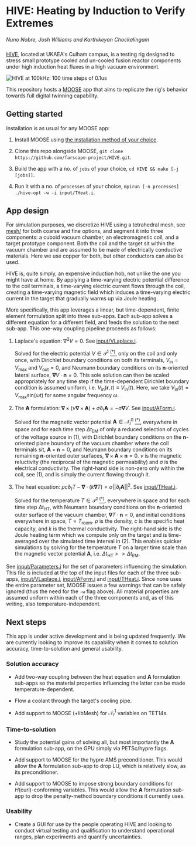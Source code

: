 # HIVE: Heating by Induction to Verify Extremes

_Nuno Nobre, Josh Williams and Karthikeyan Chockalingam_

###

[HIVE](https://ccfe.ukaea.uk/divisions/fusion-technology/hive/), located at
UKAEA's Culham campus, is a testing rig designed to stress small prototype
cooled and un-cooled fusion reactor components under high induction heat fluxes
in a high vacuum environment.

![HIVE at 100kHz: 100 time steps of 0.1us](img/demo.gif)

This repository hosts a [MOOSE](https://mooseframework.org) app that
aims to replicate the rig's behavior towards full digital twinning capability.

## Getting started

Installation is as usual for any MOOSE app:

1) Install MOOSE using
   [the installation method of your choice](https://mooseframework.org/getting_started/installation).

2) Clone this repo alongside MOOSE, 
   `git clone https://github.com/farscape-project/HIVE.git`.

3) Build the app with a no. of `jobs` of your choice,
   `cd HIVE && make [-j [jobs]]`.

4) Run it with a no. of `processes` of your choice,
   `mpirun [-n processes] ./hive-opt -w -i input/THeat.i`.

## App design

For simulation purposes, we discretize HIVE using a tetrahedral mesh, see
[mesh/](mesh/) for both coarse and fine options, and segment it into three
components: a cuboid vacuum chamber, an electromagnetic coil, and a target
prototype component.
Both the coil and the target sit within the vacuum chamber and are assumed to
be made of electrically conductive materials.
Here we use copper for both, but other conductors can also be used.

HIVE is, quite simply, an expensive induction hob, not unlike the one you might
have at home.
By applying a time-varying electric potential difference to the coil terminals,
a time-varying electric current flows through the coil, creating a time-varying
magnetic field which induces a time-varying electric current in the target
that gradually warms up via Joule heating.

More specifically, this app leverages a linear, but time-dependent,
finite element formulation split into three sub-apps. Each
sub-app solves a different equation for a different field, and feeds
the solution to the next sub-app. This one-way coupling pipeline
proceeds as follows:

1) Laplace's equation: $∇^2 V = 0$.
   See [input/VLaplace.i](https://github.com/farscape-project/HIVE/blob/main/input/VLaplace.i).

    Solved for the electric potential $V \in \mathcal{P}^1$
    [<sup>(*)</sup>](https://defelement.com/elements/examples/tetrahedron-lagrange-equispaced-1.html),
    only on the coil and only once, with Dirichlet boundary conditions on both
    its terminals, $V_\mathrm{in} = V_\mathrm{max}$ and
    $V_\mathrm{out} = 0$, and Neumann boundary conditions on its
    $\mathbf{n}$-oriented lateral surface, $\mathbf{∇}V \cdot \mathbf{n} = 0$.
    This sole solution can then be scaled appropriately for any time step if
    the time-dependent Dirichlet boundary condition is assumed uniform, i.e.
    $V_\mathrm{in}(\mathbf{r},t) \equiv V_\mathrm{in}(t)$. Here, we take
    $V_\mathrm{in}(t)=V_\mathrm{max}\mathrm{sin}(\omega t)$ for some angular
    frequency $\omega$.

2) The $\mathbf{A}$ formulation: $\mathbf{∇}× \left(ν \mathbf{∇}× \mathbf{A}\right) +σ \partial_t \mathbf{A} = -σ \mathbf{∇}V$.
   See [input/AForm.i](https://github.com/farscape-project/HIVE/blob/main/input/AForm.i).

    Solved for the magnetic vector potential $\mathbf{A} \in \mathcal{N}^0_I$
    [<sup>(*)</sup>](https://defelement.com/elements/examples/tetrahedron-nedelec1-lagrange-1.html),
    everywhere in space and for each time step $\Delta t_\mathrm{EM}$ of only a
    reduced selection of cycles of the voltage source in (1), with Dirichlet
    boundary conditions on the $\mathbf{n}$-oriented plane boundary of the
    vacuum chamber where the coil terminals sit, $\mathbf{A} × \mathbf{n} = 0$,
    and Neumann boundary conditions on its remaining $\mathbf{n}$-oriented
    outer surfaces, $\mathbf{∇} × \mathbf{A} × \mathbf{n} = 0$.
    $ν$ is the magnetic reluctivity (the reciprocal of the magnetic
    permeability) and $σ$ is the electrical conductivity.
    The right-hand side is non-zero only within the coil, see (1), and is
    simply the current flowing through it.

3) The heat equation: $ρc \partial_t T - \mathbf{∇} \cdot (k \mathbf{∇}T) = σ ||\partial_t \mathbf{A}||^2$.
   See [input/THeat.i](https://github.com/farscape-project/HIVE/blob/main/input/THeat.i).

   Solved for the temperature $T \in \mathcal{P}^1$
   [<sup>(*)</sup>](https://defelement.com/elements/examples/tetrahedron-lagrange-equispaced-1.html),
   everywhere in space and for each time step $\Delta t_\mathrm{HT}$, with
   Neumann boundary conditions on the $\mathbf{n}$-oriented outer surface of
   the vacuum chamber, $\mathbf{∇}T \cdot \mathbf{n} = 0$, and initial
   conditions everywhere in space, $T = T_\mathrm{room}$.
   $ρ$ is the density, $c$ is the specific heat capacity, and $k$ is the
   thermal conductivity.
   The right-hand side is the Joule heating term which we compute only on the
   target and is time-averaged over the simulated time interval in (2). This
   enables quicker simulations by solving for the temperature $T$ on a larger
   time scale than the magnetic vector potential $\mathbf{A}$, i.e.
   $\Delta t_\mathrm{HT} >> \Delta t_\mathrm{EM}$.

See [input/Parameters.i](input/Parameters.i) for the set of parameters
influencing the simulation.
This file is included at the top of the input files for each of the three
sub-apps, [input/VLaplace.i](input/VLaplace.i), [input/AForm.i](input/AForm.i)
and [input/THeat.i](input/THeat.i).
Since none uses the entire parameter set, MOOSE issues a few warnings that
can be safely ignored (thus the need for the `-w` flag above).
All material properties are assumed uniform within each of the three components
and, as of this writing, also temperature-independent.

## Next steps

This app is under active development and is being updated frequently.
We are currently looking to improve its capability when it comes to solution
accuracy, time-to-solution and general usability.

### Solution accuracy

* Add two-way coupling between the heat equation and $\mathbf{A}$ formulation
  sub-apps so the material properties influencing the latter can be made
  temperature-dependent.

* Flow a coolant through the target's cooling pipe.

* Add support to MOOSE (+libMesh) for $\mathcal{N}^1_I$ variables on TET14s.

### Time-to-solution

* Study the potential gains of solving all, but most importantly the
  $\mathbf{A}$ formulation sub-app, on the GPU simply via PETSc/hypre flags.

* Add support to MOOSE for the hypre AMS preconditioner. This would allow the
  $\mathbf{A}$ formulation sub-app to drop LU, which is relatively slow, as its
  preconditioner.

* Add support to MOOSE to impose strong boundary conditions for
  $H(\mathrm{curl})$-conforming variables. This would allow the $\mathbf{A}$
  formulation sub-app to drop the penalty-method boundary conditions it
  currently uses.

### Usability

* Create a GUI for use by the people operating HIVE and looking to conduct
  virtual testing and qualification to understand operational ranges, plan
  experiments and quantify uncertainties.

